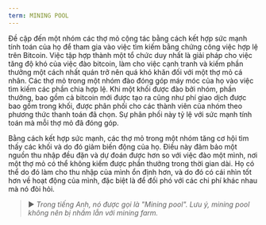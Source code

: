 ```yaml
---
term: MINING POOL
---
```


Đề cập đến một nhóm các thợ mỏ cộng tác bằng cách kết hợp sức mạnh tính toán của họ để tham gia vào việc tìm kiếm bằng chứng công việc hợp lệ trên Bitcoin. Việc tập hợp thành một tổ chức duy nhất là giải pháp cho việc tăng độ khó của việc đào bitcoin, làm cho việc cạnh tranh và kiếm phần thưởng một cách nhất quán trở nên quá khó khăn đối với một thợ mỏ cá nhân. Các thợ mỏ trong một nhóm đào đóng góp máy móc của họ vào việc tìm kiếm các phần chia hợp lệ. Khi một khối được đào bởi nhóm, phần thưởng, bao gồm cả bitcoin mới được tạo ra cũng như phí giao dịch được bao gồm trong khối, được phân phối cho các thành viên của nhóm theo phương thức thanh toán đã chọn. Sự phân phối này tỷ lệ với sức mạnh tính toán mà mỗi thợ mỏ đã đóng góp.

Bằng cách kết hợp sức mạnh, các thợ mỏ trong một nhóm tăng cơ hội tìm thấy các khối và do đó giảm biến động của họ. Điều này đảm bảo một nguồn thu nhập đều đặn và dự đoán được hơn so với việc đào một mình, nơi một thợ mỏ có thể không kiếm được phần thưởng trong thời gian dài. Họ có thể do đó làm cho thu nhập của mình ổn định hơn, và do đó có cái nhìn tốt hơn về hoạt động của mình, đặc biệt là để đối phó với các chi phí khác nhau mà nó đòi hỏi.

> ► *Trong tiếng Anh, nó được gọi là "Mining pool". Lưu ý, mining pool không nên bị nhầm lẫn với mining farm.*